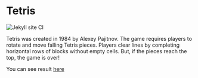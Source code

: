# Tetris

![Jekyll site CI](https://github.com/mezgoodle/Tetris-JS/workflows/Jekyll%20site%20CI/badge.svg)

Tetris was created in 1984 by Alexey Pajitnov. The game requires players to rotate and move falling Tetris pieces. Players clear lines by completing horizontal rows of blocks without empty cells. But, if the pieces reach the top, the game is over!

You can see result [here](https://mezgoodle.github.io/Tetris-JS/)
